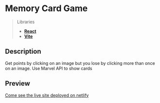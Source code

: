 # Memory Card Game


> Libraries
> - **[React](https://react.dev)**
> - **[Vite](https://vitejs.dev)**



## Description 
Get points by clicking on an image but you lose by clicking more than once on an image.
Use Marvel API to show cards

## Preview

[Come see the live site deployed on netlify](https://main--memory-card-marvel.netlify.app/)


